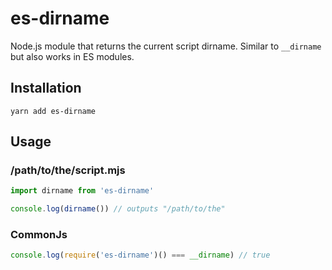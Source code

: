# es-dirname

Node.js module that returns the current script dirname. Similar to `__dirname` but also works in ES modules.

## Installation

```yarn add es-dirname```

## Usage

### /path/to/the/script.mjs

```javascript
import dirname from 'es-dirname'

console.log(dirname()) // outputs "/path/to/the"
```

### CommonJs

```javascript
console.log(require('es-dirname')() === __dirname) // true
```